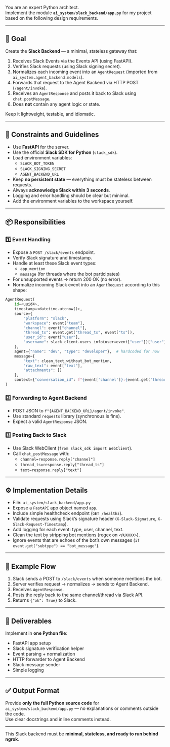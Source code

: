You are an expert Python architect.  
Implement the module **`ai_system/slack_backend/app.py`** for my project based on the following design requirements.

---

## 🎯 Goal

Create the **Slack Backend** — a minimal, stateless gateway that:

1. Receives Slack Events via the Events API (using FastAPI).  
2. Verifies Slack requests (using Slack signing secret).  
3. Normalizes each incoming event into an `AgentRequest` (imported from `ai_system.agent_backend.models`).  
4. Forwards that request to the Agent Backend via HTTP POST (`/agent/invoke`).  
5. Receives an `AgentResponse` and posts it back to Slack using `chat.postMessage`.  
6. Does **not** contain any agent logic or state.

Keep it lightweight, testable, and idiomatic.

---

## 🧩 Constraints and Guidelines

- Use **FastAPI** for the server.
- Use the official **Slack SDK for Python** (`slack_sdk`).
- Load environment variables:  
  - `SLACK_BOT_TOKEN`  
  - `SLACK_SIGNING_SECRET`  
  - `AGENT_BACKEND_URL`
- Keep **no persistent state** — everything must be stateless between requests.
- Always **acknowledge Slack within 3 seconds**.
- Logging and error handling should be clear but minimal.
- Add the environment variables to the workspace yourself.

---

## 📦 Responsibilities

### 1️⃣ Event Handling
- Expose a `POST /slack/events` endpoint.
- Verify Slack signature and timestamp.
- Handle at least these Slack event types:
  - `app_mention`
  - `message` (for threads where the bot participates)
- For unsupported events → return 200 OK (no error).
- Normalize incoming Slack event into an `AgentRequest` according to this shape:

```python
AgentRequest(
    id=<uuid4>,
    timestamp=<datetime.utcnow()>,
    source={
        "platform": "slack",
        "workspace": event["team"],
        "channel": event["channel"],
        "thread_ts": event.get("thread_ts", event["ts"]),
        "user_id": event["user"],
        "username": slack_client.users_info(user=event["user"])["user"]["name"]
    },
    agent={"name": "dev", "type": "developer"},  # hardcoded for now
    message={
        "text": clean_text_without_bot_mention,
        "raw_text": event["text"],
        "attachments": []
    },
    context={"conversation_id": f"{event['channel']}:{event.get('thread_ts', event['ts'])}"}
)
```

### 2️⃣ Forwarding to Agent Backend
- POST JSON to `f"{AGENT_BACKEND_URL}/agent/invoke"`.
- Use standard `requests` library (synchronous is fine).
- Expect a valid `AgentResponse` JSON.

### 3️⃣ Posting Back to Slack
- Use Slack WebClient (`from slack_sdk import WebClient`).
- Call `chat_postMessage` with:
  - `channel=response.reply["channel"]`
  - `thread_ts=response.reply["thread_ts"]`
  - `text=response.reply["text"]`

---

## ⚙️ Implementation Details

- File: `ai_system/slack_backend/app.py`
- Expose a `FastAPI` app object named `app`.
- Include simple healthcheck endpoint (`GET /healthz`).
- Validate requests using Slack’s signature header (`X-Slack-Signature`, `X-Slack-Request-Timestamp`).
- Add logging for each event: type, user, channel, text.
- Clean the text by stripping bot mentions (regex on `<@UXXXX>`).
- Ignore events that are echoes of the bot’s own messages (`if event.get("subtype") == "bot_message"`).

---

## 🧱 Example Flow

1. Slack sends a POST to `/slack/events` when someone mentions the bot.
2. Server verifies request → normalizes → sends to Agent Backend.
3. Receives `AgentResponse`.
4. Posts the reply back to the same channel/thread via Slack API.
5. Returns `{"ok": True}` to Slack.

---

## 🧰 Deliverables

Implement in **one Python file**:
- FastAPI app setup
- Slack signature verification helper
- Event parsing + normalization
- HTTP forwarder to Agent Backend
- Slack message sender
- Simple logging

---

## ✅ Output Format

Provide **only the full Python source code** for `ai_system/slack_backend/app.py` — no explanations or comments outside the code.  
Use clear docstrings and inline comments instead.

---

This Slack backend must be **minimal, stateless, and ready to run behind ngrok**.

